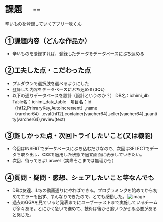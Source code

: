 # 課題　 --
辛いものを登録していくアプリ一味くん

## ①課題内容（どんな作品か）
- 辛いものを登録すれば、登録したデータをデータベースにぶち込める

## ②工夫した点・こだわった点
- プルダウンで選択肢を選べるようにした
- 登録した内容をデータベースにぶち込める(SQL)
- 以下の通りデータベースを設計（設計というのか？）
DB名：ichimi_db　Table名：ichimi_data_table　項目名：id（int12,PrimaryKey,Autoincrement）,name（varcher64）,eval(int12),container(varcher64),seller(varcher64),quantity(varcher64),review(text)

## ③難しかった点・次回トライしたいこと(又は機能)
- 今回はINSERTでデータベースにぶち込むだけなので、次回はSELECTでデータを取り出し、CSSを適用した状態で適宜画面に表示していきたい。
- 次回、待ってろよLaravel（実際そこまでは無理かも）

## ④質問・疑問・感想、シェアしたいこと等なんでも
- DBは友達、iLtyの動画通りにやればできる。プログラミングを始めてから初めてエラーも出ず、すんなりできたので、とても感動した。
![image](https://user-images.githubusercontent.com/105370349/206443382-8abeaa2e-6f5e-40cc-aa3c-2bb81185fc64.png)
- 過去のGGAを見ていると発表までにユーザーテストまで実施しているチームが多々ある。とにかく急いで進めて、技術は後から追いつかせる必要があると感じた。
